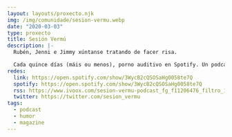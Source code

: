 ```yaml
---
layout: layouts/proxecto.njk
img: /img/comunidade/sesion-vermu.webp
date: "2020-03-03"
type: proxecto
title: Sesión Vermú
description: |-
  Rubén, Jenni e Jimmy xúntanse tratando de facer risa.

  Cada quince días (máis ou menos), porno auditivo en Spotify. Un podcast para facer a pera.
redes:
  link: https://open.spotify.com/show/3WycB2cQSOSaHg0058te7Q
  spotify: https://open.spotify.com/show/3WycB2cQSOSaHg0058te7Q
  rss: https://www.ivoox.com/sesion-vermu-podcast_fg_f11206476_filtro_1.xml
  twitter: https://twitter.com/sesion_vermu
tags:
  - podcast
  - humor
  - magazine
---
```

